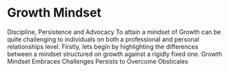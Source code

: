 # Growth Mindset
Discipline, Persistence and Advocacy
To attain a mindset of Growth can be quite challenging to individuals on both a professional and personal relationships level. Firstly, lets begin by highlighting the differences between a mindset structured on growth against a rigidly fixed one.
Growth Mindset
Embraces Challenges
Persists to Overcome Obsticales
